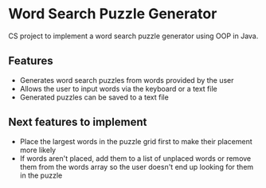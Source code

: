 # Word Search Puzzle Generator
CS project to implement a word search puzzle generator using OOP in Java.

## Features
- Generates word search puzzles from words provided by the user
- Allows the user to input words via the keyboard or a text file
- Generated puzzles can be saved to a text file

## Next features to implement
- Place the largest words in the puzzle grid first to make their placement more likely
- If words aren't placed, add them to a list of unplaced words or remove them from the words array so the user doesn't end up looking for them in the puzzle
